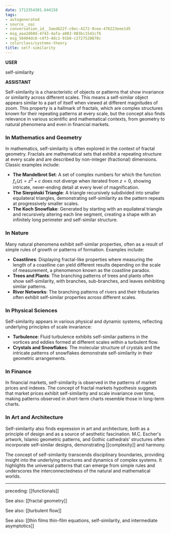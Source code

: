 ```yaml
---
date: 1712354301.644158
tags:
- autogenerated
- source__oai
- conversation_id__3aed622f-c9ec-4172-9cee-476223eee1d5
- msg_aaa2d60d-4743-4afa-a083-983bc1541cf6
- msg_58404dc6-c4f3-4dc1-91b8-c2727520878c
- colorclass/systems-theory
title: self-similarity
---
```


**USER**

self-similarity


**ASSISTANT**

Self-similarity is a characteristic of objects or patterns that show invariance or similarity across different scales. This means a self-similar object appears similar to a part of itself when viewed at different magnitudes of zoom. This property is a hallmark of fractals, which are complex structures known for their repeating patterns at every scale, but the concept also finds relevance in various scientific and mathematical contexts, from geometry to natural phenomena and even in financial markets.

### In Mathematics and Geometry

In mathematics, self-similarity is often explored in the context of fractal geometry. Fractals are mathematical sets that exhibit a repeating structure at every scale and are described by non-integer (fractional) dimensions. Classic examples include:

- **The Mandelbrot Set**: A set of complex numbers for which the function $f_c(z) = z^2 + c$ does not diverge when iterated from $z=0$, showing intricate, never-ending detail at every level of magnification.
- **The Sierpiński Triangle**: A triangle recursively subdivided into smaller equilateral triangles, demonstrating self-similarity as the pattern repeats at progressively smaller scales.
- **The Koch Snowflake**: Generated by starting with an equilateral triangle and recursively altering each line segment, creating a shape with an infinitely long perimeter and self-similar structure.

### In Nature

Many natural phenomena exhibit self-similar properties, often as a result of simple rules of growth or patterns of formation. Examples include:

- **Coastlines**: Displaying fractal-like properties where measuring the length of a coastline can yield different results depending on the scale of measurement, a phenomenon known as the coastline paradox.
- **Trees and Plants**: The branching patterns of trees and plants often show self-similarity, with branches, sub-branches, and leaves exhibiting similar patterns.
- **River Networks**: The branching patterns of rivers and their tributaries often exhibit self-similar properties across different scales.

### In Physical Sciences

Self-similarity appears in various physical and dynamic systems, reflecting underlying principles of scale invariance:

- **Turbulence**: Fluid turbulence exhibits self-similar patterns in the vortices and eddies formed at different scales within a turbulent flow.
- **Crystals and Snowflakes**: The molecular structure of crystals and the intricate patterns of snowflakes demonstrate self-similarity in their geometric arrangements.

### In Finance

In financial markets, self-similarity is observed in the patterns of market prices and indexes. The concept of fractal markets hypothesis suggests that market prices exhibit self-similarity and scale invariance over time, making patterns observed in short-term charts resemble those in long-term charts.

### In Art and Architecture

Self-similarity also finds expression in art and architecture, both as a principle of design and as a source of aesthetic fascination. M.C. Escher's artwork, Islamic geometric patterns, and Gothic cathedrals’ structures often incorporate self-similar designs, demonstrating [[complexity]] and harmony.

The concept of self-similarity transcends disciplinary boundaries, providing insight into the underlying structures and dynamics of complex systems. It highlights the universal patterns that can emerge from simple rules and underscores the interconnectedness of the natural and mathematical worlds.


---

preceding: [[functionals]]

See also: [[fractal geometry]]


See also: [[turbulent flow]]


See also: [[thin films thin-film equations, self-similarity, and intermediate asymptotics]]